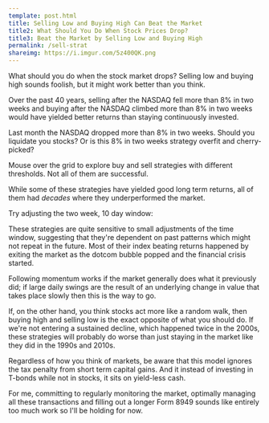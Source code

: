 ```yaml
---
template: post.html
title: Selling Low and Buying High Can Beat the Market
title2: What Should You Do When Stock Prices Drop? 
title3: Beat the Market by Selling Low and Buying High 
permalink: /sell-strat
shareimg: https://i.imgur.com/5z400QK.png
---
```


<link rel="stylesheet" type="text/css" href="style.css">

What should you do when the stock market drops? Selling low and buying high sounds foolish, but it might work better than you think. 

Over the past 40 years, selling after the NASDAQ fell more than 8% in two weeks and buying after the NASDAQ climbed more than 8% in two weeks would have yielded better returns than staying continuously invested.

Last month the NASDAQ dropped more than 8% in two weeks. Should you liquidate you stocks? Or is this 8% in two weeks strategy overfit and cherry-picked?

Mouse over the grid to explore buy and sell strategies with different thresholds. Not all of them are successful.

<div id='double-chart'>
	<div id='graph'></div>
	<div id='grid'> </div>
</div>

<p id='decade-note'>While some of these strategies have yielded good long term returns, all of them had <i>decades</i> where they underperformed the market.

<div id='decade-sm'></div>

Try adjusting the two week, <span id='slider-span'>10</span> day window: <span id='slider-chart'></span>

These strategies are quite sensitive to small adjustments of the time window, suggesting that they're dependent on past patterns which might not repeat in the future. Most of their index beating returns happened by exiting the market as the dotcom bubble popped and the financial crisis started. 

Following momentum works if the market generally does what it previously did; if large daily swings are the result of an underlying change in value that takes place slowly then this is the way to go. 

If, on the other hand, you think stocks act more like a random walk, then buying high and selling low is the exact opposite of what you should do. If we're not entering a sustained decline, which happened twice in the 2000s, these strategies will probably do worse than just staying in the market like they did in the 1990s and 2010s. 

Regardless of how you think of markets, be aware that this model ignores the tax penalty from short term capital gains. And it instead of investing in T-bonds while not in stocks, it sits on yield-less cash. 

For me, committing to regularly monitoring the market, optimally managing all these transactions and filling out a longer Form 8949 sounds like entirely too much work so I'll be holding for now.

<script src='../worlds-group-2017/d3_.js'></script>
<script src='../worlds-group-2017/swoopy-drag.js'></script>
<script src='draw-line.js'></script>
<script src='_script.js'></script>
